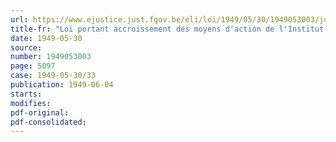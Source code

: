 ```yaml
---
url: https://www.ejustice.just.fgov.be/eli/loi/1949/05/30/1949053003/justel
title-fr: "Loi portant accroissement des moyens d'action de l'Institut de Réescompte et de Garantie (abrogé par L 14-07-1951, art. 4)"
date: 1949-05-30
source:
number: 1949053003
page: 5097
case: 1949-05-30/33
publication: 1949-06-04
starts:
modifies:
pdf-original:
pdf-consolidated:
---
```


